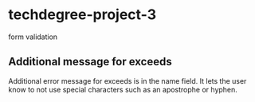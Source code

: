 # techdegree-project-3

form validation

## Additional message for exceeds

Additional error message for exceeds is in the name field. It lets the user know to not use special characters such as an apostrophe or hyphen.
